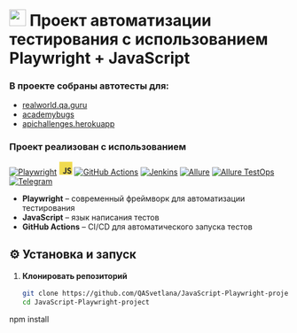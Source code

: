 # <img src="https://playwright.dev/img/playwright-logo.svg" width="30" height="30" alt=""> Проект автоматизации тестирования с использованием **Playwright** + **JavaScript**


### В проекте собраны автотесты для:
- [realworld.qa.guru](https://realworld.qa.guru/)
- [academybugs](https://academybugs.com/find-bugs/)
- [apichallenges.herokuapp](https://apichallenges.herokuapp.com/) 

### Проект реализован с использованием
[<img src="https://playwright.dev/img/playwright-logo.svg" width="24" title="Playwright">](https://playwright.dev)
[<img src="https://raw.githubusercontent.com/devicons/devicon/master/icons/javascript/javascript-original.svg" width="24" title="JavaScript">](https://developer.mozilla.org/ru/docs/Web/JavaScript)
[<img src="https://github.githubassets.com/images/modules/logos_page/GitHub-Mark.png" width="24" title="GitHub Actions">](https://github.com/features/actions)
[<img src="https://www.jenkins.io/images/logos/jenkins/jenkins.svg" width="24" title="Jenkins">](https://www.jenkins.io)
[<img src="https://avatars.githubusercontent.com/u/5879127?s=200&v=4" width="24" title="Allure">](https://docs.qameta.io/allure/)
[<img src="https://allure.autotests.cloud/favicon.ico" width="24" title="Allure TestOps">](https://allure.autotests.cloud)  
[<img src="https://upload.wikimedia.org/wikipedia/commons/8/82/Telegram_logo.svg" width="24" title="Telegram">](https://telegram.org)

- **Playwright** – современный фреймворк для автоматизации тестирования 
- **JavaScript** – язык написания тестов 
- **GitHub Actions** – CI/CD для автоматического запуска тестов


## ⚙️ Установка и запуск

1. **Клонировать репозиторий**
   ```bash
   git clone https://github.com/QASvetlana/JavaScript-Playwright-project.git
   cd JavaScript-Playwright-project

npm install
